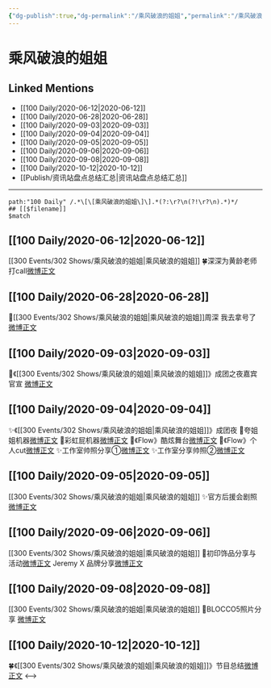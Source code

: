 ```yaml
---
{"dg-publish":true,"dg-permalink":"/乘风破浪的姐姐","permalink":"/乘风破浪的姐姐/","created":"2023-04-05T20:00:35.235+08:00","updated":"2023-04-10T16:36:08.488+08:00"}
---
```


# 乘风破浪的姐姐

## Linked Mentions
- [[100 Daily/2020-06-12\|2020-06-12]]
- [[100 Daily/2020-06-28\|2020-06-28]]
- [[100 Daily/2020-09-03\|2020-09-03]]
- [[100 Daily/2020-09-04\|2020-09-04]]
- [[100 Daily/2020-09-05\|2020-09-05]]
- [[100 Daily/2020-09-06\|2020-09-06]]
- [[100 Daily/2020-09-08\|2020-09-08]]
- [[100 Daily/2020-10-12\|2020-10-12]]
- [[Publish/资讯站盘点总结汇总\|资讯站盘点总结汇总]]


---

```expander
path:"100 Daily" /.*\[\[乘风破浪的姐姐\]\].*(?:\r?\n(?!\r?\n).*)*/
## [[$filename]]
$match
```
## [[100 Daily/2020-06-12\|2020-06-12]]
[[300 Events/302 Shows/乘风破浪的姐姐\|乘风破浪的姐姐]]
🍀深深为黄龄老师打call[微博正文](https://m.weibo.cn/6466290670/4515102915665567)
## [[100 Daily/2020-06-28\|2020-06-28]]
🌟[[300 Events/302 Shows/乘风破浪的姐姐\|乘风破浪的姐姐]]周深 我去拿号了 [微博正文](https://m.weibo.cn/6466290670/4520786993582462)
## [[100 Daily/2020-09-03\|2020-09-03]]
💫《[[300 Events/302 Shows/乘风破浪的姐姐\|乘风破浪的姐姐]]》成团之夜嘉宾官宣
[微博正文](https://m.weibo.cn/6466290670/4545014426242553)
## [[100 Daily/2020-09-04\|2020-09-04]]
✨《[[300 Events/302 Shows/乘风破浪的姐姐\|乘风破浪的姐姐]]》成团夜
🌱夸姐姐机器[微博正文](https://m.weibo.cn/6466290670/4545538600733621)
🌱彩虹屁机器[微博正文](https://m.weibo.cn/6466290670/4545542618888036)
🌱《Flow》酷炫舞台[微博正文](https://m.weibo.cn/6466290670/4545545756475547)
🌱《Flow》个人cut[微博正文](https://m.weibo.cn/6466290670/4545554459141708)
✨工作室帅照分享①[微博正文](https://m.weibo.cn/6466290670/4545551599941131)
✨工作室分享帅照②[微博正文](https://m.weibo.cn/6466290670/4545589301740233)
## [[100 Daily/2020-09-05\|2020-09-05]]
[[300 Events/302 Shows/乘风破浪的姐姐\|乘风破浪的姐姐]]
✨官方后援会剧照 [微博正文](https://m.weibo.cn/6466290670/4545905779024478)
## [[100 Daily/2020-09-06\|2020-09-06]]
[[300 Events/302 Shows/乘风破浪的姐姐\|乘风破浪的姐姐]]
🍎初印饰品分享与活动[微博正文](https://m.weibo.cn/6466290670/4546076214562188)
 Jeremy X 品牌分享[微博正文](https://m.weibo.cn/6466290670/4546156657382264)
## [[100 Daily/2020-09-08\|2020-09-08]]
[[300 Events/302 Shows/乘风破浪的姐姐\|乘风破浪的姐姐]]
💫BLOCCO5照片分享 [微博正文](https://m.weibo.cn/6466290670/4546879305823960)
## [[100 Daily/2020-10-12\|2020-10-12]]
🍀《[[300 Events/302 Shows/乘风破浪的姐姐\|乘风破浪的姐姐]]》节目总结[微博正文](https://m.weibo.cn/6466290670/4559338750097076)
<-->
